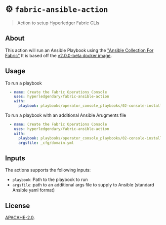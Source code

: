 # :gear: `fabric-ansible-action` 
> Action to setup Hyperledger Fabric CLIs

## About

This action will run an Ansible Playbook using the ["Ansible Collection For Fabric"](https://github.com/IBM-Blockchain/ansible-collection)
It is based off the [v2.0.0-beta docker image](https://github.com/IBM-Blockchain/ansible-collection/pkgs/container/fabric-ansible).
## Usage

To run a playbook

```yaml
  - name: Create the Fabric Operations Console
    uses: hyperledgendary/fabric-ansible-action
    with:
      playbook: playbooks/operator_console_playbooks/02-console-install.yml
```

To run a playbook with an additional Ansible Arugments file

```yaml
  - name: Create the Fabric Operations Console
    uses: hyperledgendary/fabric-ansible-action
    with:
      playbook: playbooks/operator_console_playbooks/02-console-install.yml
      argsfile: _cfg/domain.yml
```

## Inputs
The actions supports the following inputs:

- `playbook`: Path to the playbook to run
- `argsfile`: path to an additional args file to supply to Ansible (standard Ansible yaml format)


## License
[APACAHE-2.0](LICENSE).
